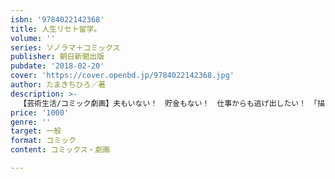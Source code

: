 ```yaml
---
isbn: '9784022142368'
title: 人生リセト留学。
volume: ''
series: ソノラマ＋コミックス
publisher: 朝日新聞出版
pubdate: '2018-02-20'
cover: 'https://cover.openbd.jp/9784022142368.jpg'
author: たまきちひろ／著
description: >-
  【芸術生活/コミック劇画】夫もいない！　貯金もない！　仕事からも逃げ出したい！　「描けない」スランプに陥った漫画家がすべてを投げ捨てイギリスはロンドンへ！　日本を離れた留生活で見えてきたものとは！？　40にして惑いまくり起死回生エッセイコミック！！
price: '1000'
genre: ''
target: 一般
format: コミック
content: コミックス・劇画

---
```

